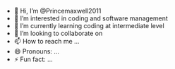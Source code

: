 - 👋 Hi, I’m @Princemaxwell2011
- 👀 I’m interested in coding and software management
- 🌱 I’m currently learning coding at intermediate level
- 💞️ I’m looking to collaborate on 
- 📫 How to reach me ...
- 😄 Pronouns: ...
- ⚡ Fun fact: ...

<!---
Princemaxwell2011/Princemaxwell2011 is a ✨ special ✨ repository because its `README.md` (this file) appears on your GitHub profile.
You can click the Preview link to take a look at your changes.
--->

